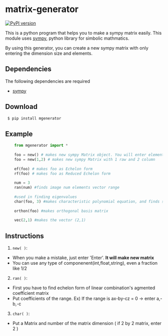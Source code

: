 # matrix-generator

[![PyPI version](https://badge.fury.io/py/mgenerator.svg)](https://badge.fury.io/py/mgenerator)

This is a python program that helps you to make a sympy matrix easily. This module uses [sympy](https://www.sympy.org/en/index.html), python library for simbolic mathmatics. 

By using this generator, you can create a new sympy matrix with only entering the dimension size and elements.

## Dependencies

The following dependencies are required

- [sympy](https://www.sympy.org/en/index.html)

## Download

 ``` bash
  $ pip install mgenerator
  ```

## Example
```python
    from mgenerator import *
    
    foo = new() # makes new sympy Matrix object. You will enter elements
    foo = new(1,2) # makes new sympy Matrix with 1 raw and 2 column
    
    ef(foo) # makes foo as Echelon form
    rf(foo) # makes foo as Reduced Echelon form
    
    num = 3
    ran(num) #finds image num elements vector range
    
    #used in finding eigenvalues
    char(foo, 3) #makes characteristic polynomial equation, and finds soluton with 3*3 matrix
    
    orthon(foo) #makes orthogonal basis matrix
    
    vec(2,1) #makes the vector (2,1)
```

## Instructions

1. `new( )`:

- When you make a mistake, just enter 'Enter'. **It will make new matrix**
- You can use any type of componenent(int,float,string), even a fraction like 1/2

2. `ran( )`:

- First you have to find echelon form of linear combination's agmented coefficient matrix
- Put coefficients of the range. Ex) If the range is ax-by-cz = 0 -> enter a,-b,-c

3. `char( )`:

- Put a Matrix and number of the matrix dimension ( if 2 by 2 matrix, enter 2 )

